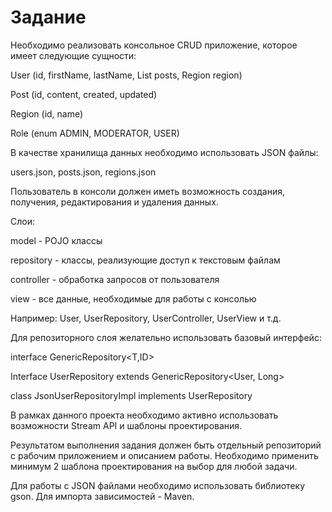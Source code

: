 <h1>Задание</h1>

Необходимо реализовать консольное CRUD приложение, которое имеет
следующие сущности:

User (id, firstName, lastName, List<Post> posts, Region region)
  
Post (id, content, created, updated)

Region (id, name)

Role (enum ADMIN, MODERATOR, USER)

В качестве хранилища данных необходимо использовать JSON файлы:

users.json, posts.json, regions.json

Пользователь в консоли должен иметь возможность создания, получения,
редактирования и удаления данных.

Слои:

model - POJO классы

repository - классы, реализующие доступ к текстовым файлам

controller - обработка запросов от пользователя

view - все данные, необходимые для работы с консолью

Например:
User, UserRepository, UserController, UserView и т.д.

Для репозиторного слоя желательно использовать базовый интерфейс:

interface GenericRepository<T,ID>

Interface UserRepository extends GenericRepository<User, Long>

class JsonUserRepositoryImpl implements UserRepository

В рамках данного проекта необходимо активно использовать возможности
Stream API и шаблоны проектирования.

Результатом выполнения задания должен быть отдельный репозиторий с
рабочим приложением и описанием работы.
Необходимо применить
минимум 2 шаблона проектирования на выбор для любой задачи.

Для работы с JSON файлами необходимо использовать библиотеку gson. Для
импорта зависимостей - Maven.
